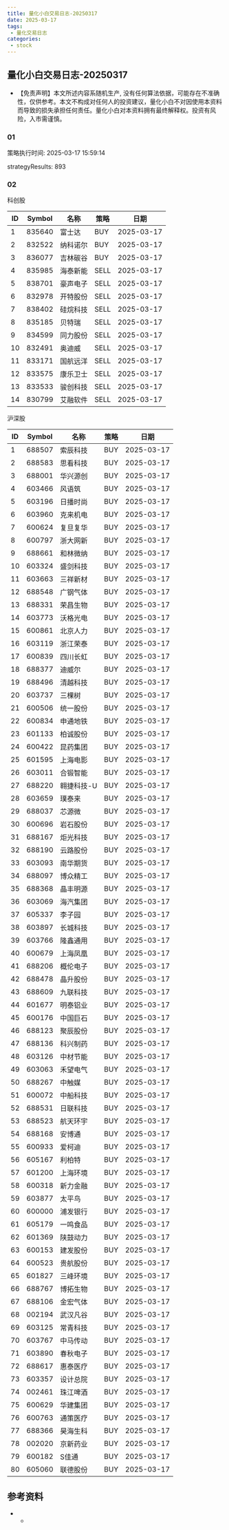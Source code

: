 ```yaml
---
title: 量化小白交易日志-20250317
date: 2025-03-17
tags:
 - 量化交易日志
categories: 
 - stock
---
```


## 量化小白交易日志-20250317

- 【免责声明】本文所述内容系随机生产, 没有任何算法依据，可能存在不准确性，仅供参考。本文不构成对任何人的投资建议，量化小白不对因使用本资料而导致的损失承担任何责任。量化小白对本资料拥有最终解释权。投资有风险，入市需谨慎。

### 01

策略执行时间: 2025-03-17 15:59:14

strategyResults: 893

### 02

科创股

|ID|Symbol|名称|策略|日期|
| ---- | ---- | ---- | ---- | ---- |
|1|835640|富士达|BUY|2025-03-17|
|2|832522|纳科诺尔|BUY|2025-03-17|
|3|836077|吉林碳谷|BUY|2025-03-17|
|4|835985|海泰新能|SELL|2025-03-17|
|5|838701|豪声电子|SELL|2025-03-17|
|6|832978|开特股份|SELL|2025-03-17|
|7|838402|硅烷科技|SELL|2025-03-17|
|8|835185|贝特瑞|SELL|2025-03-17|
|9|834599|同力股份|SELL|2025-03-17|
|10|832491|奥迪威|SELL|2025-03-17|
|11|833171|国航远洋|SELL|2025-03-17|
|12|833575|康乐卫士|SELL|2025-03-17|
|13|833533|骏创科技|SELL|2025-03-17|
|14|830799|艾融软件|SELL|2025-03-17|

沪深股

|ID|Symbol|名称|策略|日期|
| ---- | ---- | ---- | ---- | ---- |
|1|688507|索辰科技|BUY|2025-03-17|
|2|688583|思看科技|BUY|2025-03-17|
|3|688001|华兴源创|BUY|2025-03-17|
|4|603466|风语筑|BUY|2025-03-17|
|5|603196|日播时尚|BUY|2025-03-17|
|6|603960|克来机电|BUY|2025-03-17|
|7|600624|复旦复华|BUY|2025-03-17|
|8|600797|浙大网新|BUY|2025-03-17|
|9|688661|和林微纳|BUY|2025-03-17|
|10|603324|盛剑科技|BUY|2025-03-17|
|11|603663|三祥新材|BUY|2025-03-17|
|12|688548|广钢气体|BUY|2025-03-17|
|13|688331|荣昌生物|BUY|2025-03-17|
|14|603773|沃格光电|BUY|2025-03-17|
|15|600861|北京人力|BUY|2025-03-17|
|16|603119|浙江荣泰|BUY|2025-03-17|
|17|600839|四川长虹|BUY|2025-03-17|
|18|688377|迪威尔|BUY|2025-03-17|
|19|688496|清越科技|BUY|2025-03-17|
|20|603737|三棵树|BUY|2025-03-17|
|21|600506|统一股份|BUY|2025-03-17|
|22|600834|申通地铁|BUY|2025-03-17|
|23|601133|柏诚股份|BUY|2025-03-17|
|24|600422|昆药集团|BUY|2025-03-17|
|25|601595|上海电影|BUY|2025-03-17|
|26|603011|合锻智能|BUY|2025-03-17|
|27|688220|翱捷科技-U|BUY|2025-03-17|
|28|603659|璞泰来|BUY|2025-03-17|
|29|688037|芯源微|BUY|2025-03-17|
|30|600696|岩石股份|BUY|2025-03-17|
|31|688167|炬光科技|BUY|2025-03-17|
|32|688190|云路股份|BUY|2025-03-17|
|33|603093|南华期货|BUY|2025-03-17|
|34|688097|博众精工|BUY|2025-03-17|
|35|688368|晶丰明源|BUY|2025-03-17|
|36|603069|海汽集团|BUY|2025-03-17|
|37|605337|李子园|BUY|2025-03-17|
|38|603897|长城科技|BUY|2025-03-17|
|39|603766|隆鑫通用|BUY|2025-03-17|
|40|600679|上海凤凰|BUY|2025-03-17|
|41|688206|概伦电子|BUY|2025-03-17|
|42|688478|晶升股份|BUY|2025-03-17|
|43|688609|九联科技|BUY|2025-03-17|
|44|601677|明泰铝业|BUY|2025-03-17|
|45|600176|中国巨石|BUY|2025-03-17|
|46|688123|聚辰股份|BUY|2025-03-17|
|47|688136|科兴制药|BUY|2025-03-17|
|48|603126|中材节能|BUY|2025-03-17|
|49|603063|禾望电气|BUY|2025-03-17|
|50|688267|中触媒|BUY|2025-03-17|
|51|600072|中船科技|BUY|2025-03-17|
|52|688531|日联科技|BUY|2025-03-17|
|53|688523|航天环宇|BUY|2025-03-17|
|54|688168|安博通|BUY|2025-03-17|
|55|600933|爱柯迪|BUY|2025-03-17|
|56|605167|利柏特|BUY|2025-03-17|
|57|601200|上海环境|BUY|2025-03-17|
|58|600318|新力金融|BUY|2025-03-17|
|59|603877|太平鸟|BUY|2025-03-17|
|60|600000|浦发银行|BUY|2025-03-17|
|61|605179|一鸣食品|BUY|2025-03-17|
|62|601369|陕鼓动力|BUY|2025-03-17|
|63|600153|建发股份|BUY|2025-03-17|
|64|600523|贵航股份|BUY|2025-03-17|
|65|601827|三峰环境|BUY|2025-03-17|
|66|688767|博拓生物|BUY|2025-03-17|
|67|688106|金宏气体|BUY|2025-03-17|
|68|002194|武汉凡谷|BUY|2025-03-17|
|69|603125|常青科技|BUY|2025-03-17|
|70|603767|中马传动|BUY|2025-03-17|
|71|603890|春秋电子|BUY|2025-03-17|
|72|688617|惠泰医疗|BUY|2025-03-17|
|73|603357|设计总院|BUY|2025-03-17|
|74|002461|珠江啤酒|BUY|2025-03-17|
|75|600629|华建集团|BUY|2025-03-17|
|76|600763|通策医疗|BUY|2025-03-17|
|77|688366|昊海生科|BUY|2025-03-17|
|78|002020|京新药业|BUY|2025-03-17|
|79|600182|S佳通|BUY|2025-03-17|
|80|605060|联德股份|BUY|2025-03-17|

## 参考资料

- -